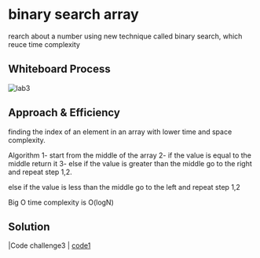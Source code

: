 # binary search array
rearch about a number using new technique called binary search, which reuce time complexity
## Whiteboard Process
![lab3](https://user-images.githubusercontent.com/118004544/235321716-efa64b2f-2996-46d2-bb2a-159063c61355.jpg)



## Approach & Efficiency
finding the index of an element in an array with lower time and space complexity.

Algorithm
1- start from the middle of the array
2- if the value is equal to the middle return it
3- else if the value is greater than the middle go to the right and repeat step 1,2.

else if the value is less than the middle go to the left and repeat step 1,2

Big O
time complexity is O(logN)
## Solution
|Code challenge3  |    [code1](./binary_serch.py)

